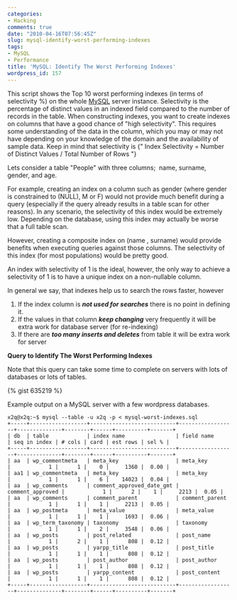 ```yaml
---
categories:
- Hacking
comments: true
date: "2010-04-16T07:56:45Z"
slug: mysql-identify-worst-performing-indexes
tags:
- MySQL
- Performance
title: 'MySQL: Identify The Worst Performing Indexes'
wordpress_id: 157
---
```


This script shows the Top 10 worst performing indexes (in terms of selectivity %) on the whole [MySQL](http://en.wikipedia.org/wiki/MySQL) server instance. Selectivity is the percentage of distinct values in an indexed field compared to the number of records in the table. When constructing indexes, you want to create indexes on columns that have a good chance of "high selectivity". This requires some understanding of the data in the column, which you may or may not have depending on your knowledge of the domain and the availability of sample data. Keep in mind that selectivity is {" Index Selectivity = Number of Distinct Values / Total Number of Rows "}

Lets consider a table "People" with three columns;  name, surname, gender, and age.

For example, creating an index on a column such as gender (where gender is constrained to (NULL), M or F) would not provide much benefit during a query (especially if the query already results in a table scan for other reasons). In any scenario, the selectivity of this index would be extremely low. Depending on the database, using this index may actually be worse that a full table scan.

However, creating a composite index on (name , surname) would provide benefits when executing queries against those columns. The selectivity of this index (for most populations) would be pretty good.

An index with selectivity of 1 is the ideal, however, the only way to achieve a selectivity of 1 is to have a unique index on a non-nullable column.

In general we say, that indexes help us to search the rows faster, however

1. If the index column is **_not used for searches_** there is no point in defining it.
2. If the values in that column **_keep changing_** very frequently it will be extra work for database server (for re-indexing)
3. If there are **_too many inserts and deletes_** from table it will be extra work for server

**Query to Identify The Worst Performing Indexes**

Note that this query can take some time to complete on servers with lots of databases or lots of tables.

{% gist 635219 %}

Example output on a MySQL server with a few wordpress databases.

```
x2q@x2q:~$ mysql --table -u x2q -p < mysql-worst-indexes.sql
+-----+------------------+---------------------------+------------------+--------------+--------+------+----------+-------+
| db  | table            | index name                | field name       | seq in index | # cols | card | est rows | sel % |
+-----+------------------+---------------------------+------------------+--------------+--------+------+----------+-------+
| aa  | wp_commentmeta   | meta_key                  | meta_key         |            1 |      1 |    0 |     1360 |  0.00 |
| aa1 | wp_commentmeta   | meta_key                  | meta_key         |            1 |      1 |    6 |    14023 |  0.04 |
| aa  | wp_comments      | comment_approved_date_gmt | comment_approved |            1 |      2 |    1 |     2213 |  0.05 |
| aa  | wp_comments      | comment_parent            | comment_parent   |            1 |      1 |    1 |     2213 |  0.05 |
| aa  | wp_postmeta      | meta_value                | meta_value       |            1 |      1 |    1 |     1693 |  0.06 |
| aa  | wp_term_taxonomy | taxonomy                  | taxonomy         |            1 |      1 |    2 |     3548 |  0.06 |
| aa  | wp_posts         | post_related              | post_name        |            1 |      2 |    1 |      808 |  0.12 |
| aa  | wp_posts         | yarpp_title               | post_title       |            1 |      1 |    1 |      808 |  0.12 |
| aa  | wp_posts         | post_author               | post_author      |            1 |      1 |    1 |      808 |  0.12 |
| aa  | wp_posts         | yarpp_content             | post_content     |            1 |      1 |    1 |      808 |  0.12 |
+-----+------------------+---------------------------+------------------+--------------+--------+------+----------+-------+
```

